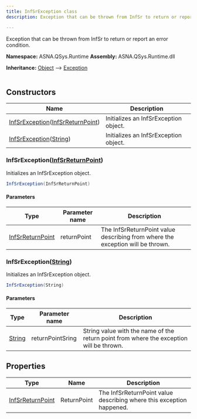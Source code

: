 ```yaml
---
title: InfSrException class
description: Exception that can be thrown from InfSr to return or report an error condition.

---
```


Exception that can be thrown from InfSr to return or report an error condition.

**Namespace:** ASNA.QSys.Runtime
**Assembly:** ASNA.QSys.Runtime.dll

**Inheritance:** [Object](https://docs.microsoft.com/en-us/dotnet/api/system.object) --> [Exception](https://docs.microsoft.com/en-us/dotnet/api/system.exception)
<br>
<br>

## Constructors

| Name | Description |
| --- | --- |
| [InfSrException](#infsrexceptioninfsrreturnpoint)([InfSrReturnPoint](/reference/runtime/qsys-runtime/inf-sr-return-point.html)) | Initializes an InfSrException object.
| [InfSrException](#infsrexceptionstring)([String](https://docs.microsoft.com/en-us/dotnet/api/system.string)) | Initializes an InfSrException object.

### InfSrException([InfSrReturnPoint](/reference/runtime/qsys-runtime/inf-sr-return-point.html))

Initializes an InfSrException object.

```cs
InfSrException(InfSrReturnPoint)
```

#### Parameters

| Type | Parameter name | Description
| --- | --- | ---
| [InfSrReturnPoint](/reference/runtime/qsys-runtime/inf-sr-return-point.html) | returnPoint | The InfSrReturnPoint value describing from where the exception will be thrown.

### InfSrException([String](https://docs.microsoft.com/en-us/dotnet/api/system.string))

Initializes an InfSrException object.

```cs
InfSrException(String)
```

#### Parameters

| Type | Parameter name | Description
| --- | --- | ---
| [String](https://docs.microsoft.com/en-us/dotnet/api/system.string) | returnPointSring | String value with the name of the return point from where the exception will be thrown.

## Properties

| Type | Name | Description
| --- | --- | --- 
| [InfSrReturnPoint](/reference/runtime/qsys-runtime/inf-sr-return-point.html) | ReturnPoint | The InfSrReturnPoint value describing where this exception happened. |
